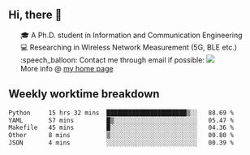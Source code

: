 <h2 > Hi, there 👋 </h3>

<div >
 <ul>
 🎓 A Ph.D. student in Information and Communication Engineering <br>
 💻 Researching in Wireless Network Measurement (5G, BLE etc.)<br>
 :speech_balloon: Contact me through email if possible: <a href="mailto:ethanjia@sjtu.edu.cn"><img src="https://img.shields.io/badge/-ethanjia@sjtu.edu.cn-c14438?style=plastic&logo=Gmail&logoColor=white&link=mailto:mailto:ethanjia@sjtu.edu.cn"></a> <br>
  More info @ <a href="https://haifengjia.github.io">my home page</a>
 </ul>
</div>

<h2 >
Weekly worktime breakdown
</h1>


<!--START_SECTION:waka-->

```txt
Python     15 hrs 32 mins  ██████████████████████▒░░   88.69 %
YAML       57 mins         █▒░░░░░░░░░░░░░░░░░░░░░░░   05.47 %
Makefile   45 mins         █░░░░░░░░░░░░░░░░░░░░░░░░   04.36 %
Other      8 mins          ▒░░░░░░░░░░░░░░░░░░░░░░░░   00.80 %
JSON       4 mins          ░░░░░░░░░░░░░░░░░░░░░░░░░   00.39 %
```

<!--END_SECTION:waka-->


